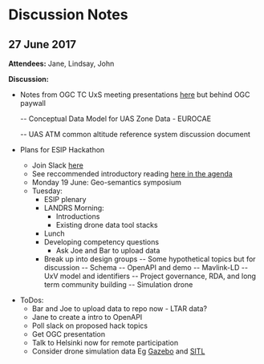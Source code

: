 # Discussion Notes

## 27 June 2017

**Attendees:**
Jane, Lindsay, John 

**Discussion:**

* Notes from OGC TC UxS meeting presentations [here](https://portal.opengeospatial.org/index.php?m=projects&a=view&project_id=82&tab=2&artifact_id=84117) but behind OGC paywall


    -- Conceptual Data Model for UAS Zone Data - EUROCAE
 
    -- UAS ATM common altitude reference system discussion document 

* Plans for ESIP Hackathon
    * Join Slack [here](https://join.slack.com/t/landrsworkspace/shared_invite/enQtNjYwNDI3NDk2NTE5LWUxMTEwMDc4Y2RjMmI0MzIwOGI3NTNkNTUyMTQ2N2UyZmZlNDExNGYxNWVjMDFjMDU1MTgwMjE3MWQ5Y2Q1OWE)
    * See reccommended introductory reading [here in the agenda](https://github.com/opengeospatial/LANDRS/blob/master/DesignDocs/DesignHack1/Agenda.md)
    * Monday 19 June: Geo-semantics symposium
    * Tuesday:
        - ESIP plenary
        - LANDRS Morning: 
            - Introductions 
            - Existing drone data tool stacks
        - Lunch
        - Developing competency questions
            * Ask Joe and Bar to upload data
        - Break up into design groups
            -- Some hypothetical topics but for discussion
            -- Schema
            -- OpenAPI and demo
            -- Mavlink-LD
            -- UxV model and identifiers
            -- Project governance, RDA, and long term community building
            -- Simulation drone 

- ToDos:
    - Bar and Joe to upload data to repo now - LTAR data?
    - Jane to create a intro to OpenAPI
    - Poll slack on proposed hack topics
    - Get OGC presentation
    - Talk to Helsinki now for remote participation
    - Consider drone simulation data Eg [Gazebo](https://wiki.ros.org/gazebo) and [SITL](http://ardupilot.org/dev/docs/sitl-simulator-software-in-the-loop.html)
